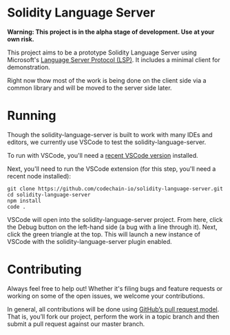 Solidity Language Server
========================

**Warning: This project is in the alpha stage of development. Use at your own risk.**

This project aims to be a prototype Solidity Language Server using Microsoft's
[Language Server Protocol (LSP)][lsp]. It includes a minimal client
for demonstration.

Right now thow most of the work is being done on the client side via a common library
and will be moved to the server side later.

# Running

Though the solidity-language-server is built to work with many IDEs and editors, we currently use VSCode to test the solidity-language-server.

To run with VSCode, you'll need a [recent VSCode version][vscode] installed.

Next, you'll need to run the VSCode extension (for this step, you'll need a recent node installed):

```
git clone https://github.com/codechain-io/solidity-language-server.git
cd solidity-language-server
npm install
code .
```

VSCode will open into the solidity-language-server project. From here, click the Debug button on the left-hand side (a bug with a line through it). Next, click the green triangle at the top. This will launch a new instance of VSCode with the solidity-language-server plugin enabled.

# Contributing
Always feel free to help out! Whether it's filing bugs and feature requests or working on some of the open issues, we welcome your contributions.

In general, all contributions will be done using [GitHub’s pull request model][pr]. That is, you’ll fork our project, perform the work in a topic branch and then submit a pull request against our master branch.

[lsp]: https://github.com/Microsoft/language-server-protocol
[solc]: https://github.com/ethereum/solc-js
[vscode]: https://code.visualstudio.com/download
[pr]: https://help.github.com/articles/about-pull-requests/
